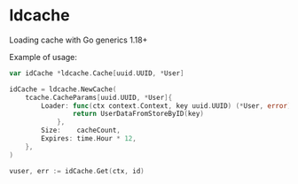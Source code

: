 # ldcache
Loading cache with Go generics 1.18+

Example of usage:

```go
var idCache *ldcache.Cache[uuid.UUID, *User]

idCache = ldcache.NewCache(
    tcache.CacheParams[uuid.UUID, *User]{
        Loader: func(ctx context.Context, key uuid.UUID) (*User, error) {
                return UserDataFromStoreByID(key)
            },
        Size:    cacheCount,
        Expires: time.Hour * 12,
    },
)

vuser, err := idCache.Get(ctx, id)
```